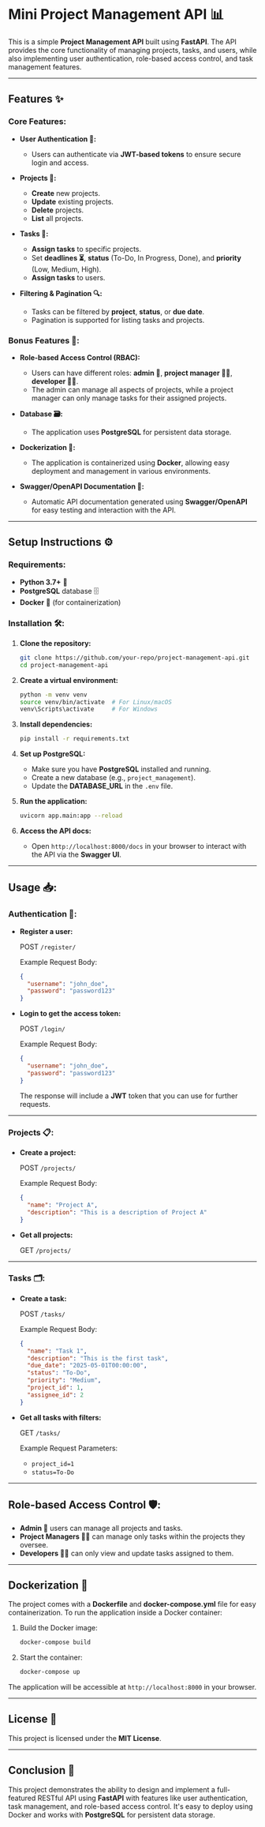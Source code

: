 # Mini Project Management API 📊

This is a simple **Project Management API** built using **FastAPI**. The API provides the core functionality of managing projects, tasks, and users, while also implementing user authentication, role-based access control, and task management features.

---

## Features ✨

### Core Features:
- **User Authentication 🛂:**
  - Users can authenticate via **JWT-based tokens** to ensure secure login and access.
  
- **Projects 📂:**
  - **Create** new projects.
  - **Update** existing projects.
  - **Delete** projects.
  - **List** all projects.

- **Tasks 📝:**
  - **Assign tasks** to specific projects.
  - Set **deadlines ⏳**, **status** (To-Do, In Progress, Done), and **priority** (Low, Medium, High).
  - **Assign tasks** to users.

- **Filtering & Pagination 🔍:**
  - Tasks can be filtered by **project**, **status**, or **due date**.
  - Pagination is supported for listing tasks and projects.

### Bonus Features 🌟:
- **Role-based Access Control (RBAC):**
  - Users can have different roles: **admin 👑**, **project manager 🧑‍💻**, **developer 👨‍💻**.
  - The admin can manage all aspects of projects, while a project manager can only manage tasks for their assigned projects.

- **Database 🗃️:**
  - The application uses **PostgreSQL** for persistent data storage.
  
- **Dockerization 🐳:**
  - The application is containerized using **Docker**, allowing easy deployment and management in various environments.

- **Swagger/OpenAPI Documentation 📖:**
  - Automatic API documentation generated using **Swagger/OpenAPI** for easy testing and interaction with the API.

---

## Setup Instructions ⚙️

### Requirements:
- **Python 3.7+** 🐍
- **PostgreSQL** database 🗄️
- **Docker** 🐋 (for containerization)

### Installation 🛠️:

1. **Clone the repository:**

   ```bash
   git clone https://github.com/your-repo/project-management-api.git
   cd project-management-api
   ```

2. **Create a virtual environment:**

   ```bash
   python -m venv venv
   source venv/bin/activate  # For Linux/macOS
   venv\Scripts\activate     # For Windows
   ```

3. **Install dependencies:**

   ```bash
   pip install -r requirements.txt
   ```

4. **Set up PostgreSQL:**

   - Make sure you have **PostgreSQL** installed and running.
   - Create a new database (e.g., `project_management`).
   - Update the **DATABASE_URL** in the `.env` file.

5. **Run the application:**

   ```bash
   uvicorn app.main:app --reload
   ```

6. **Access the API docs:**
   - Open `http://localhost:8000/docs` in your browser to interact with the API via the **Swagger UI**.

---

## Usage 📥:

### Authentication 🔐:

- **Register a user:**

  POST `/register/`

  Example Request Body:
  ```json
  {
    "username": "john_doe",
    "password": "password123"
  }
  ```

- **Login to get the access token:**

  POST `/login/`

  Example Request Body:
  ```json
  {
    "username": "john_doe",
    "password": "password123"
  }
  ```

  The response will include a **JWT** token that you can use for further requests.

---

### Projects 📋:

- **Create a project:**

  POST `/projects/`

  Example Request Body:
  ```json
  {
    "name": "Project A",
    "description": "This is a description of Project A"
  }
  ```

- **Get all projects:**

  GET `/projects/`

---

### Tasks 🗂️:

- **Create a task:**

  POST `/tasks/`

  Example Request Body:
  ```json
  {
    "name": "Task 1",
    "description": "This is the first task",
    "due_date": "2025-05-01T00:00:00",
    "status": "To-Do",
    "priority": "Medium",
    "project_id": 1,
    "assignee_id": 2
  }
  ```

- **Get all tasks with filters:**

  GET `/tasks/`

  Example Request Parameters:
  - `project_id=1`
  - `status=To-Do`

---

## Role-based Access Control 🛡️:

- **Admin 👑** users can manage all projects and tasks.
- **Project Managers 🧑‍💻** can manage only tasks within the projects they oversee.
- **Developers 👨‍💻** can only view and update tasks assigned to them.

---

## Dockerization 🐳

The project comes with a **Dockerfile** and **docker-compose.yml** file for easy containerization. To run the application inside a Docker container:

1. Build the Docker image:

   ```bash
   docker-compose build
   ```

2. Start the container:

   ```bash
   docker-compose up
   ```

The application will be accessible at `http://localhost:8000` in your browser.

---

## License 📜

This project is licensed under the **MIT License**.

---

## Conclusion 🎉

This project demonstrates the ability to design and implement a full-featured RESTful API using **FastAPI** with features like user authentication, task management, and role-based access control. It's easy to deploy using Docker and works with **PostgreSQL** for persistent data storage.
